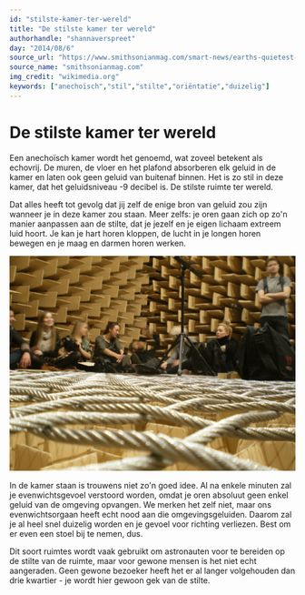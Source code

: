 ```yaml
---
id: "stilste-kamer-ter-wereld"
title: "De stilste kamer ter wereld"
authorhandle: "shannaverspreet"
day: "2014/08/6"
source_url: "https://www.smithsonianmag.com/smart-news/earths-quietest-place-will-drive-you-crazy-in-45-minutes-180948160/"
source_name: "smithsonianmag.com"
img_credit: "wikimedia.org"
keywords: ["anechoïsch","stil","stilte","oriëntatie","duizelig"]
---
```

# De stilste kamer ter wereld
Een anechoïsch kamer wordt het genoemd, wat zoveel betekent als echovrij. De muren, de vloer en het plafond absorberen elk geluid in de kamer en laten ook geen geluid van buitenaf binnen. Het is zo stil in deze kamer, dat het geluidsniveau -9 decibel is. De stilste ruimte ter wereld.

Dat alles heeft tot gevolg dat jij zelf de enige bron van geluid zou zijn wanneer je in deze kamer zou staan. Meer zelfs: je oren gaan zich op zo'n manier aanpassen aan de stilte, dat je jezelf en je eigen lichaam extreem luid hoort. Je kan je hart horen kloppen, de lucht in je longen horen bewegen en je maag en darmen horen werken.

![flickr.com](2.jpg "Credit: flickr.com")

In de kamer staan is trouwens niet zo'n goed idee. Al na enkele minuten zal je evenwichtsgevoel verstoord worden, omdat je oren absoluut geen enkel geluid van de omgeving opvangen. We merken het zelf niet, maar ons evenwichtsorgaan heeft echt nood aan die omgevingsgeluiden. Daarom zal je al heel snel duizelig worden en je gevoel voor richting verliezen. Best om er even een stoel bij te nemen, dus.

Dit soort ruimtes wordt vaak gebruikt om astronauten voor te bereiden op de stilte van de ruimte, maar voor gewone mensen is het niet echt aangeraden. Geen gewone bezoeker heeft het er al langer volgehouden dan drie kwartier - je wordt hier gewoon gek van de stilte. 